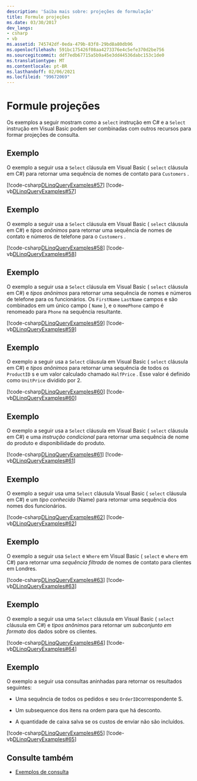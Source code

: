 ```yaml
---
description: 'Saiba mais sobre: projeções de formulação'
title: Formule projeções
ms.date: 03/30/2017
dev_langs:
- csharp
- vb
ms.assetid: 745742df-0eda-479b-83f8-29bd8a80db96
ms.openlocfilehash: 591bc175426f08aa4273376e4c5efe370d2be756
ms.sourcegitcommit: ddf7edb67715a5b9a45e3dd44536dabc153c1de0
ms.translationtype: MT
ms.contentlocale: pt-BR
ms.lasthandoff: 02/06/2021
ms.locfileid: "99672069"
---
```

# <a name="formulate-projections"></a>Formule projeções

Os exemplos a seguir mostram como a `select` instrução em C# e a `Select` instrução em Visual Basic podem ser combinadas com outros recursos para formar projeções de consulta.  
  
## <a name="example"></a>Exemplo  

 O exemplo a seguir usa a `Select` cláusula em Visual Basic ( `select` cláusula em C#) para retornar uma sequência de nomes de contato para `Customers` .  
  
 [!code-csharp[DLinqQueryExamples#57](../../../../../../samples/snippets/csharp/VS_Snippets_Data/DLinqQueryExamples/cs/Program.cs#57)]
 [!code-vb[DLinqQueryExamples#57](../../../../../../samples/snippets/visualbasic/VS_Snippets_Data/DLinqQueryExamples/vb/Module1.vb#57)]  
  
## <a name="example"></a>Exemplo  

 O exemplo a seguir usa a `Select` cláusula em Visual Basic ( `select` cláusula em C#) e *tipos anônimos* para retornar uma sequência de nomes de contato e números de telefone para o `Customers` .  
  
 [!code-csharp[DLinqQueryExamples#58](../../../../../../samples/snippets/csharp/VS_Snippets_Data/DLinqQueryExamples/cs/Program.cs#58)]
 [!code-vb[DLinqQueryExamples#58](../../../../../../samples/snippets/visualbasic/VS_Snippets_Data/DLinqQueryExamples/vb/Module1.vb#58)]  
  
## <a name="example"></a>Exemplo  

 O exemplo a seguir usa a `Select` cláusula em Visual Basic ( `select` cláusula em C#) e *tipos anônimos* para retornar uma sequência de nomes e números de telefone para os funcionários. Os `FirstName` `LastName` campos e são combinados em um único campo ( `Name` ), e o `HomePhone` campo é renomeado para `Phone` na sequência resultante.  
  
 [!code-csharp[DLinqQueryExamples#59](../../../../../../samples/snippets/csharp/VS_Snippets_Data/DLinqQueryExamples/cs/Program.cs#59)]
 [!code-vb[DLinqQueryExamples#59](../../../../../../samples/snippets/visualbasic/VS_Snippets_Data/DLinqQueryExamples/vb/Module1.vb#59)]  
  
## <a name="example"></a>Exemplo  

 O exemplo a seguir usa a `Select` cláusula em Visual Basic ( `select` cláusula em C#) e *tipos anônimos* para retornar uma sequência de todos os `ProductID` s e um valor calculado chamado `HalfPrice` . Esse valor é definido como `UnitPrice` dividido por 2.  
  
 [!code-csharp[DLinqQueryExamples#60](../../../../../../samples/snippets/csharp/VS_Snippets_Data/DLinqQueryExamples/cs/Program.cs#60)]
 [!code-vb[DLinqQueryExamples#60](../../../../../../samples/snippets/visualbasic/VS_Snippets_Data/DLinqQueryExamples/vb/Module1.vb#60)]  
  
## <a name="example"></a>Exemplo  

 O exemplo a seguir usa a `Select` cláusula em Visual Basic ( `select` cláusula em C#) e uma *instrução condicional* para retornar uma sequência de nome do produto e disponibilidade do produto.  
  
 [!code-csharp[DLinqQueryExamples#61](../../../../../../samples/snippets/csharp/VS_Snippets_Data/DLinqQueryExamples/cs/Program.cs#61)]
 [!code-vb[DLinqQueryExamples#61](../../../../../../samples/snippets/visualbasic/VS_Snippets_Data/DLinqQueryExamples/vb/Module1.vb#61)]  
  
## <a name="example"></a>Exemplo  

 O exemplo a seguir usa uma `Select` cláusula Visual Basic ( `select` cláusula em C#) e um *tipo conhecido* (Name) para retornar uma sequência dos nomes dos funcionários.  
  
 [!code-csharp[DLinqQueryExamples#62](../../../../../../samples/snippets/csharp/VS_Snippets_Data/DLinqQueryExamples/cs/Program.cs#62)]
 [!code-vb[DLinqQueryExamples#62](../../../../../../samples/snippets/visualbasic/VS_Snippets_Data/DLinqQueryExamples/vb/Module1.vb#62)]  
  
## <a name="example"></a>Exemplo  

 O exemplo a seguir usa `Select` e `Where` em Visual Basic ( `select` e `where` em C#) para retornar uma *sequência filtrada* de nomes de contato para clientes em Londres.  
  
 [!code-csharp[DLinqQueryExamples#63](../../../../../../samples/snippets/csharp/VS_Snippets_Data/DLinqQueryExamples/cs/Program.cs#63)]
 [!code-vb[DLinqQueryExamples#63](../../../../../../samples/snippets/visualbasic/VS_Snippets_Data/DLinqQueryExamples/vb/Module1.vb#63)]  
  
## <a name="example"></a>Exemplo  

 O exemplo a seguir usa uma `Select` cláusula em Visual Basic ( `select` cláusula em C#) e *tipos anônimos* para retornar um *subconjunto em formato* dos dados sobre os clientes.  
  
 [!code-csharp[DLinqQueryExamples#64](../../../../../../samples/snippets/csharp/VS_Snippets_Data/DLinqQueryExamples/cs/Program.cs#64)]
 [!code-vb[DLinqQueryExamples#64](../../../../../../samples/snippets/visualbasic/VS_Snippets_Data/DLinqQueryExamples/vb/Module1.vb#64)]  
  
## <a name="example"></a>Exemplo  

 O exemplo a seguir usa consultas aninhadas para retornar os resultados seguintes:  
  
- Uma sequência de todos os pedidos e seu `OrderID`correspondente S.  
  
- Um subsequence dos itens na ordem para que há desconto.  
  
- A quantidade de caixa salva se os custos de enviar não são incluídos.  
  
 [!code-csharp[DLinqQueryExamples#65](../../../../../../samples/snippets/csharp/VS_Snippets_Data/DLinqQueryExamples/cs/Program.cs#65)]
 [!code-vb[DLinqQueryExamples#65](../../../../../../samples/snippets/visualbasic/VS_Snippets_Data/DLinqQueryExamples/vb/Module1.vb#65)]  
  
## <a name="see-also"></a>Consulte também

- [Exemplos de consulta](query-examples.md)

